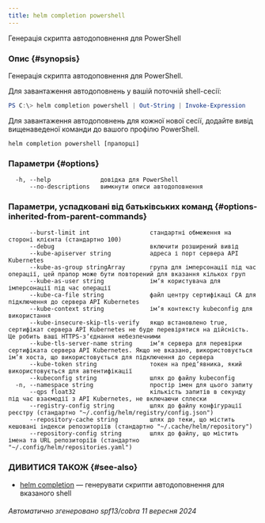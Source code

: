 ```yaml
---
title: helm completion powershell
---
```

Генерація скрипта автодоповнення для PowerShell

### Опис {#synopsis}

Генерація скрипта автодоповнення для PowerShell.

Для завантаження автодоповнень у вашій поточній shell-сесії:

```powershell
PS C:\> helm completion powershell | Out-String | Invoke-Expression
```

Для завантаження автодоповнень для кожної нової сесії, додайте вивід вищенаведеної команди до вашого профілю PowerShell.


```shell
helm completion powershell [прапорці]
```

### Параметри {#options}

```none
  -h, --help              довідка для PowerShell
      --no-descriptions   вимкнути описи автодоповнення
```

### Параметри, успадковані від батьківських команд {#options-inherited-from-parent-commands}

```none
      --burst-limit int                 стандартні обмеження на стороні клієнта (стандартно 100)
      --debug                           включити розширений вивід
      --kube-apiserver string           адреса і порт сервера API Kubernetes
      --kube-as-group stringArray       група для імперсонації під час операції, цей прапор може бути повторений для вказання кількох груп
      --kube-as-user string             імʼя користувача для імперсонації під час операції
      --kube-ca-file string             файл центру сертифікаці СА для підключення до сервера API Kubernetes
      --kube-context string             імʼя контексту kubeconfig для використання
      --kube-insecure-skip-tls-verify   якщо встановлено true, сертифікат сервера API Kubernetes не буде перевірятися на дійсність. Це робить ваші HTTPS-зʼєднання небезпечними
      --kube-tls-server-name string     імʼя сервера для перевірки сертифіката сервера API Kubernetes. Якщо не вказано, використовується імʼя хоста, що використовується для підключення до сервера
      --kube-token string               токен на предʼявника, який використовується для автентифікації
      --kubeconfig string               шлях до файлу kubeconfig
  -n, --namespace string                простір імен для цього запиту
      --qps float32                     кількість запитів в секунду під час взаємодії з API Kubernetes, не включаючи сплески
      --registry-config string          шлях до файлу конфігурації реєстру (стандартно "~/.config/helm/registry/config.json")
      --repository-cache string         шлях до теки, що містить кешовані індекси репозиторіїв (стандартно "~/.cache/helm/repository")
      --repository-config string        шлях до файлу, що містить імена та URL репозиторіїв (стандартно "~/.config/helm/repositories.yaml")
```

### ДИВИТИСЯ ТАКОЖ {#see-also}

* [helm completion](/helm/helm_completion.md) — генерувати скрипти автодоповнення для вказаного shell

###### Автоматично згенеровано spf13/cobra 11 вересня 2024
